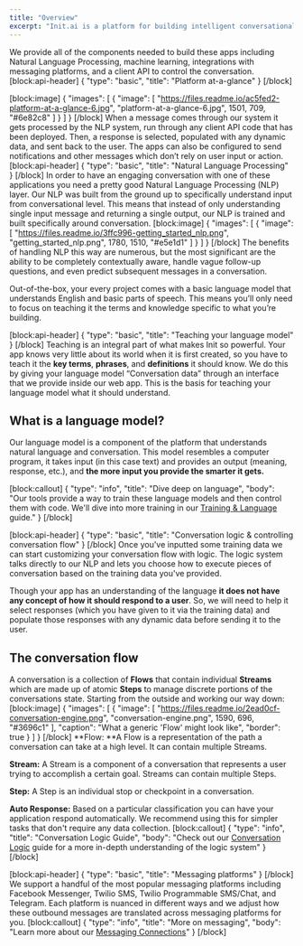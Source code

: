 ```yaml
---
title: "Overview"
excerpt: "Init.ai is a platform for building intelligent conversational apps."
---
```

We provide all of the components needed to build these apps including Natural Language Processing, machine learning, integrations with messaging platforms, and a client API to control the conversation.
[block:api-header]
{
  "type": "basic",
  "title": "Platform at-a-glance"
}
[/block]

[block:image]
{
  "images": [
    {
      "image": [
        "https://files.readme.io/ac5fed2-platform-at-a-glance-6.jpg",
        "platform-at-a-glance-6.jpg",
        1501,
        709,
        "#6e82c8"
      ]
    }
  ]
}
[/block]
When a message comes through our system it gets processed by the NLP system, run through any client API code that has been deployed. Then, a response is selected, populated with any dynamic data, and sent back to the user. The apps can also be configured to send notifications and other messages which don’t rely on user input or action.
[block:api-header]
{
  "type": "basic",
  "title": "Natural Language Processing"
}
[/block]
In order to have an engaging conversation with one of these applications you need a pretty good Natural Language Processing (NLP) layer. Our NLP was built from the ground up to specifically understand input from conversational level. This means that instead of only understanding single input message and returning a single output, our NLP is trained and built specifically around conversation.
[block:image]
{
  "images": [
    {
      "image": [
        "https://files.readme.io/3ffc996-getting_started_nlp.png",
        "getting_started_nlp.png",
        1780,
        1510,
        "#e5e1d1"
      ]
    }
  ]
}
[/block]
The benefits of handling NLP this way are numerous, but the most significant are the ability to be completely contextually aware, handle vague follow-up questions, and even predict subsequent messages in a conversation.

Out-of-the-box, your every project comes with a basic language model that understands English and basic parts of speech. This means you’ll only need to focus on teaching it the terms and knowledge specific to what you’re building.

[block:api-header]
{
  "type": "basic",
  "title": "Teaching your language model"
}
[/block]
Teaching is an integral part of what makes Init so powerful. Your app knows very little about its world when it is first created, so you have to teach it the **key terms**, **phrases**, and **definitions** it should know. We do this by giving your language model “Conversation data” through an interface that we provide inside our web app. This is the basis for teaching your language model what it should understand.

## What is a language model?
Our language model is a component of the platform that understands natural language and conversation. This model resembles a computer program, it takes input (in this case text) and provides an output (meaning, response, etc.), and **the more input you provide the smarter it gets.**

[block:callout]
{
  "type": "info",
  "title": "Dive deep on language",
  "body": "Our tools provide a way to train these language models and then control them with code. We'll dive into more training in our [Training & Language](doc:training-language) guide."
}
[/block]

[block:api-header]
{
  "type": "basic",
  "title": "Conversation logic & controlling conversation flow"
}
[/block]
Once you've inputted some training data we can start customizing your conversation flow with logic. The logic system talks directly to our NLP and lets you choose how to execute pieces of conversation based on the training data you've provided.

Though your app has an understanding of the language **it does not have any concept of how it should respond to a user**. So, we will need to help it select responses (which you have given to it via the training data) and populate those responses with any dynamic data before sending it to the user.

## The conversation flow

A conversation is a collection of **Flows** that contain individual **Streams** which are made up of atomic **Steps** to manage discrete portions of the conversations state. Starting from the outside and working our way down: 
[block:image]
{
  "images": [
    {
      "image": [
        "https://files.readme.io/2ead0cf-conversation-engine.png",
        "conversation-engine.png",
        1590,
        696,
        "#3696c1"
      ],
      "caption": "What a generic 'Flow' might look like",
      "border": true
    }
  ]
}
[/block]
**Flow: **A Flow is a representation of the path a conversation can take at a high level. It can contain multiple Streams.

**Stream:** A Stream is a component of a conversation that represents a user trying to accomplish a certain goal. Streams can contain multiple Steps.

**Step:** A Step is an individual stop or checkpoint in a conversation.

**Auto Response:** Based on a particular classification you can have your application respond automatically. We recommend using this for simpler tasks that don't require any data collection.
[block:callout]
{
  "type": "info",
  "title": "Conversation Logic Guide",
  "body": "Check out our [Conversation Logic](doc:conversation-logic) guide for a more in-depth understanding of the logic system"
}
[/block]

[block:api-header]
{
  "type": "basic",
  "title": "Messaging platforms"
}
[/block]
We support a handful of the most popular messaging platforms including Facebook Messenger, Twilio SMS, Twilio Programmable SMS/Chat, and Telegram. Each platform is nuanced in different ways and we adjust how these outbound messages are translated across messaging platforms for you.
[block:callout]
{
  "type": "info",
  "title": "More on messaging",
  "body": "Learn more about our [Messaging Connections](doc:messaging-connections)"
}
[/block]